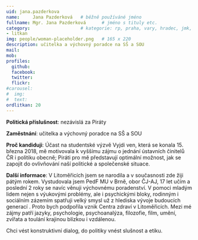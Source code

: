 ```yaml
---
uid: jana.pazderkova
name:     Jana Pazderková  	# běžně používáné jméno
fullname: Mgr. Jana Pazderková  	# jméno s tituly etc.
category:                 	# kategorie: rp, praha, vary, hradec, jmk, senat
- litkan
img: people/woman-placeholder.png   # 165 x 220
description: učitelka a výchovný poradce na SŠ a SOU
mail:
mob:
profiles:
  github:
  facebook:
  twitter:
  flickr:
#carousel:
#  img: 
#  text: 
ordlitkan: 20
---
```

**Politická příslušnost**: nezávislá za Piráty
 
**Zaměstnání**: učitelka a výchovný poradce na SŠ a SOU

**Proč kandiduji**: Účast na studentské výzvě Vyjdi ven, která se konala 15. března 2018, mě motivovala k vyššímu zájmu o jednání ústavních činitelů ČR i politiku obecně; Piráti pro mě představují optimální možnost, jak se zapojit do ovlivňování naší politické a společenské situace.

**Další informace**: V Litoměřicích jsem se narodila a v současnosti zde žiji pátým rokem. Vystudovala jsem PedF MU v Brně, obor ČJ-AJ, 17 let učím a poslední 2 roky se navíc věnuji výchovnému poradenství. V pomoci mladým lidem nejen s výukovými problémy, ale i psychickými bloky, rodinným i sociálním zázemím spatřuji velký smysl už z hlediska vývoje budoucích generací . Proto bych podpořila vznik Centra zdraví v Litoměřicích. Mezi mé zájmy patří jazyky, psychologie, psychoanalýza, filozofie, film, umění, zvířata a toulání krajinou blízkou i vzdálenou.

Chci vést konstruktivní dialog, do politiky vnést slušnost a etiku. 

